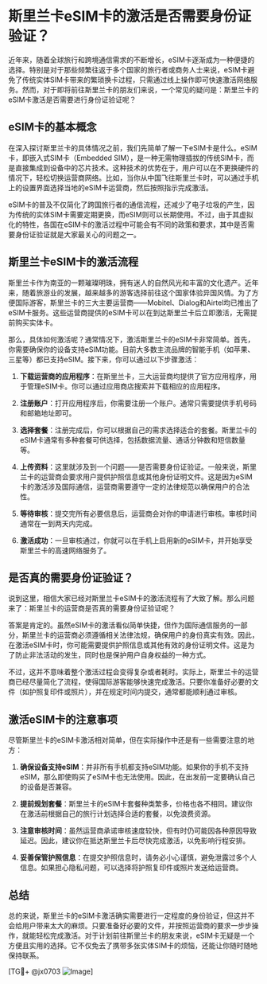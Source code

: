 # 斯里兰卡eSIM卡的激活是否需要身份证验证？

近年来，随着全球旅行和跨境通信需求的不断增长，eSIM卡逐渐成为一种便捷的选择。特别是对于那些频繁往返于多个国家的旅行者或商务人士来说，eSIM卡避免了传统实体SIM卡带来的繁琐换卡过程，只需通过线上操作即可快速激活网络服务。然而，对于即将前往斯里兰卡的朋友们来说，一个常见的疑问是：斯里兰卡的eSIM卡激活是否需要进行身份证验证呢？

## eSIM卡的基本概念

在深入探讨斯里兰卡的具体情况之前，我们先简单了解一下eSIM卡是什么。eSIM卡，即嵌入式SIM卡（Embedded SIM），是一种无需物理插拔的传统SIM卡，而是直接集成到设备中的芯片技术。这种技术的优势在于，用户可以在不更换硬件的情况下，轻松切换运营商网络。比如，当你从中国飞往斯里兰卡时，可以通过手机上的设置界面选择当地的eSIM卡运营商，然后按照指示完成激活。

eSIM卡的普及不仅简化了跨国旅行者的通信流程，还减少了电子垃圾的产生，因为传统的实体SIM卡需要定期更换，而eSIM则可以长期使用。不过，由于其虚拟化的特性，各国在eSIM卡的激活过程中可能会有不同的政策和要求，其中是否需要身份证验证就是大家最关心的问题之一。

## 斯里兰卡eSIM卡的激活流程

斯里兰卡作为南亚的一颗璀璨明珠，拥有迷人的自然风光和丰富的文化遗产。近年来，随着旅游业的发展，越来越多的游客选择前往这个国家体验异国风情。为了方便国际游客，斯里兰卡的三大主要运营商——Mobitel、Dialog和Airtel均已推出了eSIM卡服务。这些运营商提供的eSIM卡可以在到达斯里兰卡后立即激活，无需提前购买实体卡。

那么，具体如何激活呢？通常情况下，激活斯里兰卡的eSIM卡非常简单。首先，你需要确保你的设备支持eSIM功能。目前大多数主流品牌的智能手机（如苹果、三星等）都已支持eSIM。接下来，你可以通过以下步骤激活：

1. **下载运营商的应用程序**：在斯里兰卡，三大运营商均提供了官方应用程序，用于管理eSIM卡。你可以通过应用商店搜索并下载相应的应用程序。
   
2. **注册账户**：打开应用程序后，你需要注册一个账户。通常只需要提供手机号码和邮箱地址即可。

3. **选择套餐**：注册完成后，你可以根据自己的需求选择适合的套餐。斯里兰卡的eSIM卡通常有多种套餐可供选择，包括数据流量、通话分钟数和短信数量等。

4. **上传资料**：这里就涉及到一个问题——是否需要身份证验证。一般来说，斯里兰卡的运营商会要求用户提供护照信息或其他身份证明文件。这是因为eSIM卡的激活涉及国际通信，运营商需要遵守一定的法律规范以确保用户的合法性。

5. **等待审核**：提交完所有必要信息后，运营商会对你的申请进行审核。审核时间通常在一到两天内完成。

6. **激活成功**：一旦审核通过，你就可以在手机上启用新的eSIM卡，并开始享受斯里兰卡的高速网络服务了。

## 是否真的需要身份证验证？

说到这里，相信大家已经对斯里兰卡eSIM卡的激活流程有了大致了解。那么问题来了：斯里兰卡的运营商是否真的需要身份证验证呢？

答案是肯定的。虽然eSIM卡的激活看似简单快捷，但作为国际通信服务的一部分，斯里兰卡的运营商必须遵循相关法律法规，确保用户的身份真实有效。因此，在激活eSIM卡时，你可能需要提供护照信息或其他有效的身份证明文件。这是为了防止非法活动的发生，同时也是保护用户自身权益的一种方式。

不过，这并不意味着整个激活过程会变得复杂或者耗时。实际上，斯里兰卡的运营商已经尽量简化了流程，使得国际游客能够快速完成激活。只要你准备好必要的文件（如护照复印件或照片），并在规定时间内提交，通常都能顺利通过审核。

## 激活eSIM卡的注意事项

尽管斯里兰卡的eSIM卡激活相对简单，但在实际操作中还是有一些需要注意的地方：

1. **确保设备支持eSIM**：并非所有手机都支持eSIM功能。如果你的手机不支持eSIM，那么即使购买了eSIM卡也无法使用。因此，在出发前一定要确认自己的设备是否兼容。

2. **提前规划套餐**：斯里兰卡的eSIM卡套餐种类繁多，价格也各不相同。建议你在激活前根据自己的旅行计划选择合适的套餐，以免浪费资源。

3. **注意审核时间**：虽然运营商承诺审核速度较快，但有时仍可能因各种原因导致延迟。因此，建议你在抵达斯里兰卡后尽快完成激活，以免影响行程安排。

4. **妥善保管护照信息**：在提交护照信息时，请务必小心谨慎，避免泄露过多个人信息。如果担心隐私问题，可以选择将护照复印件或照片发送给运营商。

## 总结

总的来说，斯里兰卡的eSIM卡激活确实需要进行一定程度的身份验证，但这并不会给用户带来太大的麻烦。只要准备好必要的文件，并按照运营商的要求一步步操作，就能轻松完成激活。对于计划前往斯里兰卡的朋友来说，eSIM卡无疑是一个方便且实用的选择。它不仅免去了携带多张实体SIM卡的烦恼，还能让你随时随地保持联系。

[TG💪+ @jx0703 ![Image](https://github.com/user-attachments/assets/dbca1d08-cadb-493c-b0ec-ad6f7a83f270)]
